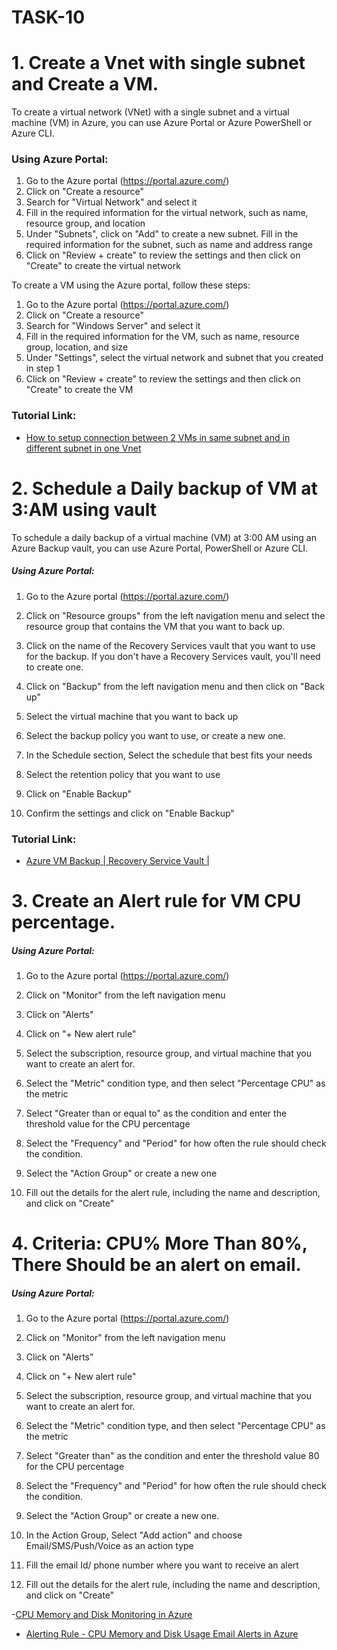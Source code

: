 # TASK-10

# 1. Create a Vnet with single subnet and Create a VM.

To create a virtual network (VNet) with a single subnet and a virtual machine (VM) in Azure, you can use Azure Portal or Azure PowerShell or Azure CLI.

### Using Azure Portal:

1.	Go to the Azure portal (https://portal.azure.com/)
2.	Click on "Create a resource"
3.	Search for "Virtual Network" and select it
4.	Fill in the required information for the virtual network, such as name, resource group, and location
5.	Under "Subnets", click on "Add" to create a new subnet. Fill in the required information for the subnet, such as name and address range
6.	Click on "Review + create" to review the settings and then click on "Create" to create the virtual network

To create a VM using the Azure portal, follow these steps:

1.	Go to the Azure portal (https://portal.azure.com/)
2.	Click on "Create a resource"
3.	Search for "Windows Server" and select it
4.	Fill in the required information for the VM, such as name, resource group, location, and size
5.	Under "Settings", select the virtual network and subnet that you created in step 1
6.	Click on "Review + create" to review the settings and then click on "Create" to create the VM




<!-- ### Using Azure PowerShell:

1. First, log in to your Azure account using the Connect-AzAccount cmdlet.

2. Create a new resource group for your VNet and VM using the New-AzResourceGroup cmdlet. 

        New-AzResourceGroup -Name "MyResourceGroup" -Location "EastUS"

3. Create a new virtual network using the New-AzVirtualNetwork cmdlet.

        New-AzVirtualNetwork -Name "MyVNet" -ResourceGroupName "MyResourceGroup" -Location "EastUS" -AddressPrefix "10.0.0.0/16"

4. Create a new subnet within the virtual network using the New-AzVirtualNetworkSubnetConfig cmdlet. 

        $subnet = New-AzVirtualNetworkSubnetConfig -Name "MySubnet" -AddressPrefix "10.0.0.0/24"
        Add-AzVirtualNetworkSubnet -VirtualNetwork $vnet -Subnet $subnet

5. Create a new virtual machine using the New-AzVM cmdlet.

        New-AzVM -Name "MyVM" -ResourceGroupName "MyResourceGroup" -Location "EastUS" -VirtualNetworkName "MyVNet" -SubnetName "MySubnet" -SecurityGroupName "MySecurityGroup" -PublicIpAddressName "MyPublicIp"

6. Start the virtual machine using the Start-AzVM cmdlet.

        Start-AzVM -Name "MyVM" -ResourceGroupName "MyResourceGroup"

##### Using Azure CLI:

    az group create --name MyResourceGroup --location eastus    
    az network vnet create --name MyVNet --resource-group MyResourceGroup --address-prefix 10.0.0.0/16
    az network vnet subnet create --name MySubnet --resource-group MyResourceGroup --vnet-name MyVNet --address-prefix 10.0.0.0/24
    az vm create --name MyVM --resource-group MyResourceGroup --location eastus --vnet-name MyVNet --subnet MySubnet

Please make sure you have the latest Azure PowerShell and Azure CLI version installed on your machine, also Azure subscription and necessary permissions are required. -->

### Tutorial Link:

- [How to setup connection between 2 VMs in same subnet and in different subnet in one Vnet](https://youtu.be/CdqN4TYKmYI)

# 2. Schedule a Daily backup of VM at 3:AM using vault

To schedule a daily backup of a virtual machine (VM) at 3:00 AM using an Azure Backup vault, you can use Azure Portal, PowerShell or Azure CLI.

##### Using Azure Portal:

1.	Go to the Azure portal (https://portal.azure.com/)

2.	Click on "Resource groups" from the left navigation menu and select the resource group that contains the VM that you want to back up.

3.	Click on the name of the Recovery Services vault that you want to use for the backup. If you don't have a Recovery Services vault, you'll need to create one.

4.	Click on "Backup" from the left navigation menu and then click on "Back up"

5.	Select the virtual machine that you want to back up

6.	Select the backup policy you want to use, or create a new one.

7.	In the Schedule section, Select the schedule that best fits your needs

8.	Select the retention policy that you want to use

9.	Click on "Enable Backup"

10.	Confirm the settings and click on "Enable Backup"

<!-- 
##### Using Azure PowerShell:

1. First, log in to your Azure account using the Connect-AzAccount cmdlet.

2. Create a new Azure Backup vault using the New-AzRecoveryServicesVault cmdlet.

        New-AzRecoveryServicesVault -Name "MyBackupVault" -ResourceGroupName "MyResourceGroup" -Location "EastUS"


3. Register the Azure Backup extension on the VM using the Enable-AzRecoveryServicesBackup cmdlet.

        Enable-AzRecoveryServicesBackup -Name "MyVM" -ResourceGroupName "MyResourceGroup" -RecoveryServicesVault "MyBackupVault"

4. Create a new backup schedule for the VM using the New-AzRecoveryServicesBackupSchedule cmdlet. 

        New-AzRecoveryServicesBackupSchedule -Name "MyBackupSchedule" -RecoveryServicesVault "MyBackupVault" -WorkloadType "AzureVM" -Frequency "Daily" -StartTime "03:00"

5. Create a new backup policy for the VM using the New-AzRecoveryServicesBackupPolicy cmdlet.

        New-AzRecoveryServicesBackupPolicy -Name "MyBackupPolicy" -RecoveryServicesVault "MyBackupVault" -WorkloadType "AzureVM" -Schedule "MyBackupSchedule"

6. Associate the backup policy with the VM using the Set-AzRecoveryServicesBackupProtection cmdlet. 

        Set-AzRecoveryServicesBackupProtection -Name "MyVM" -ResourceGroupName "MyResourceGroup" -RecoveryServicesVault "MyBackupVault" -Policy "MyBackupPolicy"

##### Using Azure CLI:

    az backup vault create --name MyBackupVault --resource-group MyResourceGroup --location eastus
    az backup protection enable-for-vm --vm-name MyVM --resource-group MyResourceGroup --vault-name MyBackupVault
    az backup policy create --name MyBackupPolicy --resource-group MyResourceGroup --vault-name MyBackupVault --workload-type AzureVM --frequency Daily --start-time "03:00"
    az backup protection set-policy --policy-name MyBackupPolicy --resource-group MyResourceGroup --vault-name MyBackupVault --vm MyVM

Please make sure you have the latest Azure PowerShell and Azure CLI version installed on your machine, also Azure subscription and necessary permissions are required.

Also, note that the above commands sets up the schedule and policy but it doesn't initiate the backup, you will need to use Start-AzRecoveryServicesBackup or az backup protection backup to initiate the first backup. -->

### Tutorial Link:

- [Azure VM Backup | Recovery Service Vault |](https://www.youtube.com/watch?v=-oWPynVcpL0&t=100s&ab_channel=CloudLearnerPro)

# 3. Create an Alert rule for VM CPU percentage.


##### Using Azure Portal:

1.	Go to the Azure portal (https://portal.azure.com/)

2.	Click on "Monitor" from the left navigation menu

3.	Click on "Alerts"

4.	Click on "+ New alert rule"

5.	Select the subscription, resource group, and virtual machine that you want to create an alert for.

6.	Select the "Metric" condition type, and then select "Percentage CPU" as the metric

7.	Select "Greater than or equal to" as the condition and enter the threshold value for the CPU percentage

8.	Select the "Frequency" and "Period" for how often the rule should check the condition.

9.	Select the "Action Group" or create a new one

10.	Fill out the details for the alert rule, including the name and description, and click on "Create"

# 4. Criteria: CPU% More Than 80%, There Should be an alert on email.

##### Using Azure Portal:

1.	Go to the Azure portal (https://portal.azure.com/)

2.	Click on "Monitor" from the left navigation menu

3.	Click on "Alerts"

4.	Click on "+ New alert rule"

5.	Select the subscription, resource group, and virtual machine that you want to create an alert for.

6.	Select the "Metric" condition type, and then select "Percentage CPU" as the metric

7.	Select "Greater than" as the condition and enter the threshold value 80 for the CPU percentage

8.	Select the "Frequency" and "Period" for how often the rule should check the condition.

9.	Select the "Action Group" or create a new one.

10.	In the Action Group, Select "Add action" and choose Email/SMS/Push/Voice as an action type

11.	Fill the email Id/ phone number where you want to receive an alert

12.	Fill out the details for the alert rule, including the name and description, and click on "Create"

-[CPU Memory and Disk Monitoring in Azure](https://www.youtube.com/watch?v=HvoJfvTDSkM&ab_channel=TechKnowledge-Tushar%27sVlog)

- [Alerting Rule - CPU Memory and Disk Usage Email Alerts in Azure](https://youtu.be/NRWl7SxS5YE)

